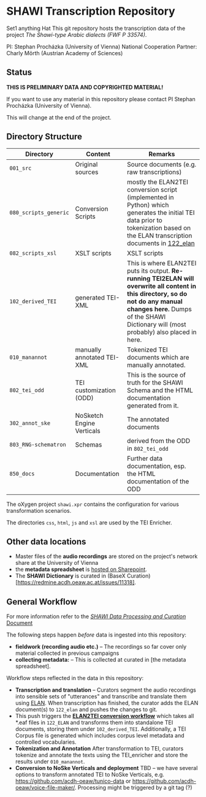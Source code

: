 # SHAWI Transcription Repository
Set1
anything
Hat
This git repository hosts the transcription data of the project *The Shawi-type Arabic dialects (FWF P 33574)*.

PI: Stephan Procházka (University of Vienna)
National Cooperation Partner: Charly Mörth (Austrian Academy of Sciences)

## Status

**THIS IS PRELIMINARY DATA AND COPYRIGHTED MATERIAL!**

If you want to use any material in this repository please contact PI Stephan Procházka (University of Vienna).

This will change at the end of the project.

## Directory Structure

| Directory             | Content                    | Remarks                                                                                                                                                                                                                     |
| --------------------- | -------------------------- | --------------------------------------------------------------------------------------------------------------------------------------------------------------------------------------------------------------------------- |
| `001_src`             | Original sources           | Source documents (e.g. raw transcriptions)                                                                                                                                                                                  |
| `080_scripts_generic` | Conversion Scripts         | mostly the ELAN2TEI conversion script (implemented in Python) which generates the initial TEI data prior to tokenization based on the ELAN transcription documents in [122_elan](122_elan)                                  |
| `082_scripts_xsl`     | XSLT scripts               | XSLT scripts                                                                                                                                                                                                                |
| `102_derived_TEI`     | generated TEI-XML          | This is where ELAN2TEI puts its output. **Re-running TEI2ELAN will overwrite all content in this directory, so do not do any manual changes here.** Dumps of the SHAWI Dictionary will (most probably) also placed in here. |
| `010_manannot`        | manually annotated TEI-XML | Tokenized TEI documents which are manually annotated.                                                                                                                                                                       |
| `802_tei_odd`         | TEI customization (ODD)    | This is the source of truth for the SHAWI Schema and the HTML documentation generated from it.                                                                                                                              |
| `302_annot_ske`       | NoSketch Engine Verticals  | The annotated documents                                                                                                                                                                                                     |
| `803_RNG-schematron`  | Schemas                    | derived from the ODD in `802_tei_odd`                                                                                                                                                                                       |
| `850_docs`            | Documentation              | Further data documentation, esp. the HTML documentation of the ODD                                                                                                                                                          |

The oXygen project `shawi.xpr` contains the configuration for various transformation scenarios.

The directories `css`, `html`, `js` and `xsl` are used by the TEI Enricher.

## Other data locations

* Master files of the **audio recordings** are stored on the project's network share at the University of Vienna
* the **metadata spreadsheet** is [hosted on Sharepoint](https://oeawacat.sharepoint.com/sites/ACDH-CH_p_ShawiTypeArabicDialects_Shawi/_layouts/15/Doc.aspx?sourcedoc={F01FF43B-2409-4E31-A5BF-653E0559B160}&file=SHAWI%20Recordings.xlsx&action=default&mobileredirect=true&cid=f7311564-c2b6-4b08-9a52-468547688408).
* The **SHAWI Dictionary** is curated in (BaseX Curation)[https://redmine.acdh.oeaw.ac.at/issues/11318].

## General Workflow

For more information refer to the [*SHAWI Data Processing and Curation* Document](https://oeawacat.sharepoint.com/:w:/r/sites/ACDH-CH_p_ShawiTypeArabicDialects_Shawi/_layouts/15/Doc.aspx?sourcedoc=%7B2C46C1F7-110E-4BB9-981D-A068086B9767%7D&file=Data_Curation_and_Processing_Handbook_Template.docx&action=default&mobileredirect=true&cid=17912ea5-8f1f-4b88-ba45-43b73373ecfd)

The following steps happen _before_ data is ingested into this repository:

* **fieldwork (recording audio etc.)** – The recordings so far cover only material collected in previous campaigns
* **collecting metadata:** – This is collected at curated in [the metadata spreadsheet].

Workflow steps reflected in the data in this repository:

* **Transcription and translation** – Curators segment the audio recordings into sensible sets of "utterances" and transcribe and translate them using [ELAN](https://archive.mpi.nl/tla/elan). When transcription has finished, the curator adds the ELAN document(s) to `122_elan` and pushes the changes to git.
* This push triggers the **[ELAN2TEI conversion workflow](elan2tei)** which takes all *.eaf files in `122_ELAN` and transforms them into standalone TEI documents, storing them under `102_derived_TEI`. Additionally, a TEI Corpus file is generated which includes corpus level metadata and controlled vocabularies.
* **Tokenization and Annotation** After transformation to TEI, curators tokenize and annotate the texts using the TEI\_enricher and store the results under ``010_manannot``.
* **Conversion to NoSke Verticals and deployment** TBD – we have several options to transform annotated TEI to NoSke Verticals, e.g. https://github.com/acdh-oeaw/tunico-data or https://github.com/acdh-oeaw/voice-file-maker/. Processing might be triggered by a git tag (?)

